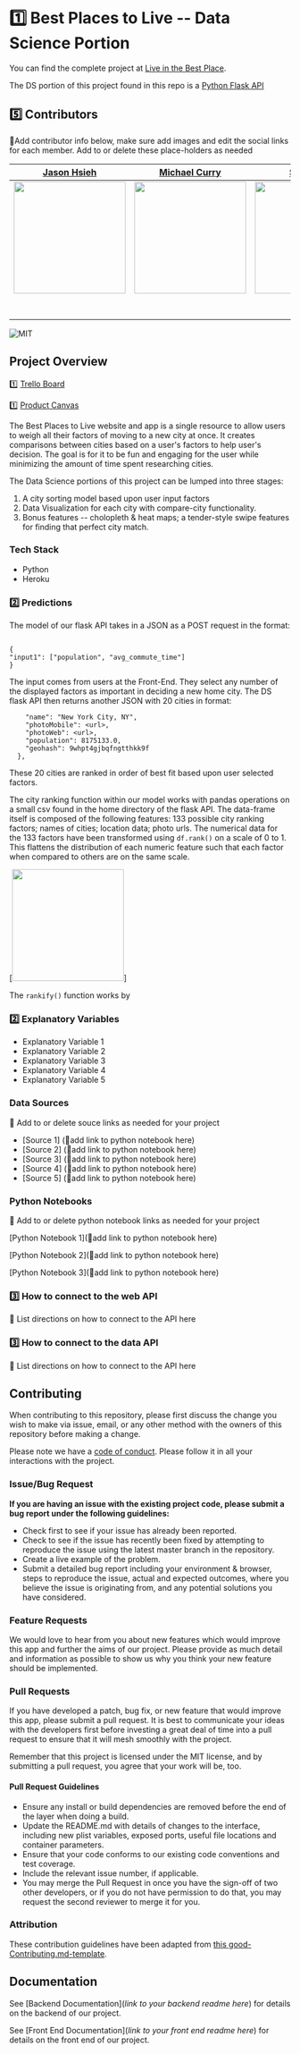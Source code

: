 # 1️⃣ Best Places to Live -- Data Science Portion

You can find the complete project at [Live in the Best Place](liveinthebestplace.com).

The DS portion of this project found in this repo is a [Python Flask API](https://best-places-api.herokuapp.com/api)

## 5️⃣ Contributors

🚫Add contributor info below, make sure add images and edit the social links for each member. Add to or delete these place-holders as needed

|                                       [Jason Hsieh](https://github.com/)                                        |                                       [Michael Curry](https://github.com/mikedcurry)                                        |                                       [Student 3](https://github.com/)                                        |                                       [Student 4](https://github.com/)                                        |                                       [Student 5](https://github.com/)                                        |
| :-----------------------------------------------------------------------------------------------------------: | :-----------------------------------------------------------------------------------------------------------: | :-----------------------------------------------------------------------------------------------------------: | :-----------------------------------------------------------------------------------------------------------: | :-----------------------------------------------------------------------------------------------------------: |
|                      [<img src="https://ca.slack-edge.com/T4JUEB3ME-UKVHZ9FHQ-5a50836a0db2-512" width = "200" />](https://github.com/justin-hsieh)                       |                      [<img src="https://avatars3.githubusercontent.com/u/45944625?s=460&v=4" width = "200" />](https://github.com/mikedcurry)                       |                      [<img src="https://www.dalesjewelers.com/wp-content/uploads/2018/10/placeholder-silhouette-male.png" width = "200" />](https://github.com/)                       |                      [<img src="https://www.dalesjewelers.com/wp-content/uploads/2018/10/placeholder-silhouette-female.png" width = "200" />](https://github.com/)                       |                      [<img src="https://www.dalesjewelers.com/wp-content/uploads/2018/10/placeholder-silhouette-male.png" width = "200" />](https://github.com/)                       |
|                 [<img src="https://github.com/favicon.ico" width="15"> ](https://github.com/justin-hsieh)                 |            [<img src="https://github.com/favicon.ico" width="15"> ](https://github.com/mikedcurry)             |           [<img src="https://github.com/favicon.ico" width="15"> ](https://github.com/Mister-Corn)            |          [<img src="https://github.com/favicon.ico" width="15"> ](https://github.com/NandoTheessen)           |            [<img src="https://github.com/favicon.ico" width="15"> ](https://github.com/wvandolah)             |
| [ <img src="https://static.licdn.com/sc/h/al2o9zrvru7aqj8e1x2rzsrca" width="15"> ](https://www.linkedin.com/in/justin-hsieh/) | [ <img src="https://static.licdn.com/sc/h/al2o9zrvru7aqj8e1x2rzsrca" width="15"> ](https://www.linkedin.com/in/michael-curry-7ab92118a/) | [ <img src="https://static.licdn.com/sc/h/al2o9zrvru7aqj8e1x2rzsrca" width="15"> ](https://www.linkedin.com/) | [ <img src="https://static.licdn.com/sc/h/al2o9zrvru7aqj8e1x2rzsrca" width="15"> ](https://www.linkedin.com/) | [ <img src="https://static.licdn.com/sc/h/al2o9zrvru7aqj8e1x2rzsrca" width="15"> ](https://www.linkedin.com/) |



![MIT](https://img.shields.io/packagist/l/doctrine/orm.svg)

## Project Overview


1️⃣ [Trello Board](https://trello.com/b/Ff6i9yiF/best-places-to-live)

1️⃣ [Product Canvas](https://www.notion.so/Best-Places-to-Live-57d6b61b6248443484edaf4d8e0e9092)

The Best Places to Live website and app is a single resource to allow users to weigh all their factors of moving to a new city at once.
It creates comparisons between cities based on a user's factors to help user's decision. The goal is for it to be fun and engaging for the user while minimizing the amount of time spent researching cities. 

The Data Science portions of this project can be lumped into three stages:
1. A city sorting model based upon user input factors
2. Data Visualization for each city with compare-city functionality.
3. Bonus features -- cholopleth & heat maps; a tender-style swipe features for finding that perfect city match.

### Tech Stack

- Python
- Heroku 

### 2️⃣ Predictions

The model of our flask API takes in a JSON as a POST request in the format: 

```Sample input:

{
"input1": ["population", "avg_commute_time"]
}
```

The input comes from users at the Front-End. They select any number of the displayed factors as important in deciding a new home city. The DS flask API then returns another JSON with 20 cities in format:

```{
    "name": "New York City, NY",
    "photoMobile": <url>,
    "photoWeb": <url>,
    "population": 8175133.0,
    "geohash": 9whpt4gjbqfngtthkk9f
  },
```

These 20 cities are ranked in order of best fit based upon user selected factors. 

The city ranking function within our model works with pandas operations on a small csv found in the home directory of the flask API. The data-frame itself is composed of the following features: 133 possible city ranking factors; names of cities; location data; photo urls. The numerical data for the 133 factors have been transformed using `df.rank()` on a scale of 0 to 1. This flattens the distribution of each numeric feature such that each factor when compared to others are on the same scale. 

[<img src="https://ca.slack-edge.com/T4JUEB3ME-UKVHZ9FHQ-5a50836a0db2-512" width = "200" />]

The `rankify()` function works by 

### 2️⃣ Explanatory Variables

-   Explanatory Variable 1
-   Explanatory Variable 2
-   Explanatory Variable 3
-   Explanatory Variable 4
-   Explanatory Variable 5

### Data Sources
🚫  Add to or delete souce links as needed for your project


-   [Source 1] (🚫add link to python notebook here)
-   [Source 2] (🚫add link to python notebook here)
-   [Source 3] (🚫add link to python notebook here)
-   [Source 4] (🚫add link to python notebook here)
-   [Source 5] (🚫add link to python notebook here)

### Python Notebooks

🚫  Add to or delete python notebook links as needed for your project

[Python Notebook 1](🚫add link to python notebook here)

[Python Notebook 2](🚫add link to python notebook here)

[Python Notebook 3](🚫add link to python notebook here)

### 3️⃣ How to connect to the web API

🚫 List directions on how to connect to the API here

### 3️⃣ How to connect to the data API

🚫 List directions on how to connect to the API here

## Contributing

When contributing to this repository, please first discuss the change you wish to make via issue, email, or any other method with the owners of this repository before making a change.

Please note we have a [code of conduct](./code_of_conduct.md.md). Please follow it in all your interactions with the project.

### Issue/Bug Request

 **If you are having an issue with the existing project code, please submit a bug report under the following guidelines:**
 - Check first to see if your issue has already been reported.
 - Check to see if the issue has recently been fixed by attempting to reproduce the issue using the latest master branch in the repository.
 - Create a live example of the problem.
 - Submit a detailed bug report including your environment & browser, steps to reproduce the issue, actual and expected outcomes,  where you believe the issue is originating from, and any potential solutions you have considered.

### Feature Requests

We would love to hear from you about new features which would improve this app and further the aims of our project. Please provide as much detail and information as possible to show us why you think your new feature should be implemented.

### Pull Requests

If you have developed a patch, bug fix, or new feature that would improve this app, please submit a pull request. It is best to communicate your ideas with the developers first before investing a great deal of time into a pull request to ensure that it will mesh smoothly with the project.

Remember that this project is licensed under the MIT license, and by submitting a pull request, you agree that your work will be, too.

#### Pull Request Guidelines

- Ensure any install or build dependencies are removed before the end of the layer when doing a build.
- Update the README.md with details of changes to the interface, including new plist variables, exposed ports, useful file locations and container parameters.
- Ensure that your code conforms to our existing code conventions and test coverage.
- Include the relevant issue number, if applicable.
- You may merge the Pull Request in once you have the sign-off of two other developers, or if you do not have permission to do that, you may request the second reviewer to merge it for you.

### Attribution

These contribution guidelines have been adapted from [this good-Contributing.md-template](https://gist.github.com/PurpleBooth/b24679402957c63ec426).

## Documentation

See [Backend Documentation](_link to your backend readme here_) for details on the backend of our project.

See [Front End Documentation](_link to your front end readme here_) for details on the front end of our project.
